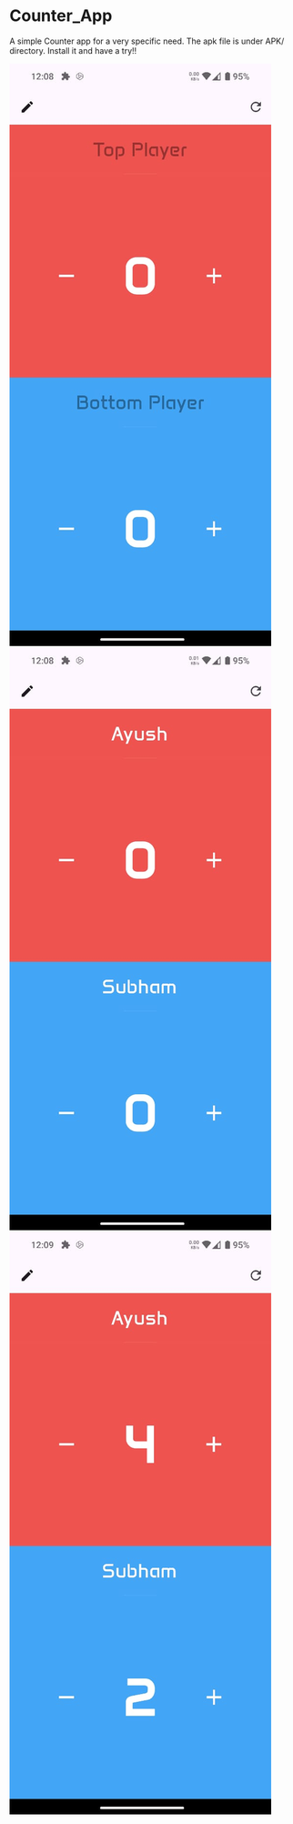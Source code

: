 # Counter_App
A simple Counter app for a very specific need.
The apk file is under APK/ directory. Install it and have a try!!

![Counter App Screenshot](images/pic1.jpg)
![Counter App Screenshot](images/pic2.jpg)
![Counter App Screenshot](images/pic3.jpg)
